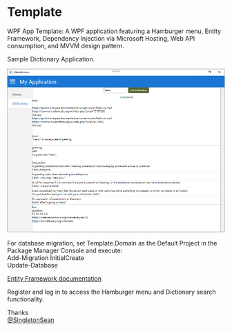 # Template

WPF App Template: A WPF application featuring a Hamburger menu, Entity Framework, Dependency Injection via Microsoft Hosting, Web API consumption, and MVVM design pattern.

Sample Dictionary Application.

![Alt text](image.png)

For database migration, set Template.Domain as the Default Project in the Package Manager Console and execute: <br />
Add-Migration InitialCreate <br />
Update-Database <br />

[Entity Framework documentation](https://learn.microsoft.com/en-us/ef/core/managing-schemas/migrations/?tabs=vs)

Register and log in to access the Hamburger menu and Dictionary search functionality.

Thanks <br /> 
[@SingletonSean](https://github.com/SingletonSean)
